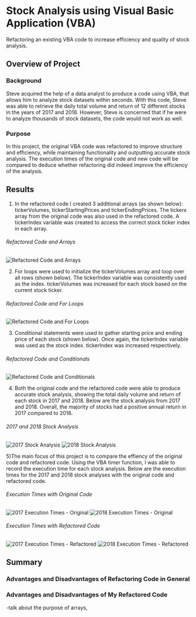 # Stock Analysis using Visual Basic Application (VBA)
Refactoring an existing VBA code to increase efficiency and quality of stock analysis. 

## Overview of Project 
### Background
Steve acquired the help of a data analyst to produce a code using VBA, that allows him to analyze stock datasets within seconds. With this code, Steve was able to retrieve the daily total volume and return of 12 different stocks in the years of 2017 and 2018. However, Steve is concerned that if he were to analyze thousands of stock datasets, the code would not work as well. 

### Purpose
In this project, the original VBA code was refactored to improve structure and efficiency, while maintaining functionality and outputting accurate stock analysis. The execution times of the original code and new code will be compared to deduce whether refactoring did indeed improve the efficiency of the analysis.

## Results 
1) In the refactored code I created 3 additional arrays (as shown below): tickerVolumes, tickerStartingPrices and tickerEndingPrices. The tickers array from the original code was also used in the refactored code. A tickerIndex variable was created to access the correct stock ticker index in each array. 

###### Refactored Code and Arrays
![Refactored Code and Arrays](Other/Refactored_Code_Arrays.png)


2) For loops were used to initialize the tickerVolumes array and loop over all rows (shown below). The tickerIndex variable was consistently used as the index. tickerVolumes was increased for each stock based on the current stock ticker. 
###### Refactored Code and For Loops
![Refactored Code and For Loops](Other/Refactored_Code_Loop.png)


3) Conditional statements were used to gather starting price and ending price of each stock (shown below). Once again, the tickerIndex variable was used as the stock index. tickerIndex was increased respectively.
###### Refactored Code and Conditionals
![Refactored Code and Conditionals](Other/Refactored_Code_Conditional.png)

4) Both the original code and the refactored code were able to produce accurate stock analysis, showing the total daily volume and return of each stock in 2017 and 2018. Below are the stock analysis from 2017 and 2018. Overall, the majority of stocks had a positive annual return in 2017 compared to 2018. 
###### 2017 and 2018 Stock Analysis
![2017 Stock Analysis](Other/Stock_Analysis_2017.png)
![2018 Stock Analysis](Other/Stock_Analysis_2018.png)

5)The main focus of this project is to compare the effiency of the original code and refactored code. Using the VBA timer function, I was able to record the execution time for each stock analysis. Below are the execution times for the 2017 and 2018 stock analyses with the original code and refactored code.
###### Execution Times with Original Code
![2017 Execution Times - Original](Other/2017_ExecutionTime_Original.png)
![2018 Execution Times - Original](Other/2018_ExecutionTime_Original.png)

###### Execution Times with Refactored Code
![2017 Execution Times - Refactored](Resources/VBA_Challenge_2017.png)
![2018 Execution Times - Refactored](Resources/VBA_Challenge_2018.png)

## Summary 
### Advantages and Disadvantages of Refactoring Code in General

### Advantages and Disadvantages of My Refactored Code
-talk about the purpose of arrays, 

